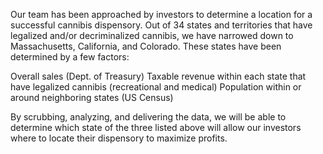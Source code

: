 Our team has been approached by investors to determine a location for a successful cannibis dispensory. Out of 34 states and territories that have legalized and/or decriminalized cannibis, we have narrowed down to Massachusetts, California, and Colorado. These states have been determined by a few factors:

Overall sales (Dept. of Treasury)
Taxable revenue within each state that have legalized cannibis (recreational and medical)
Population within or around neighboring states (US Census)

By scrubbing, analyzing, and delivering the data, we will be able to determine which state of the three listed above will allow our investors where to locate their dispensory to maximize profits.
